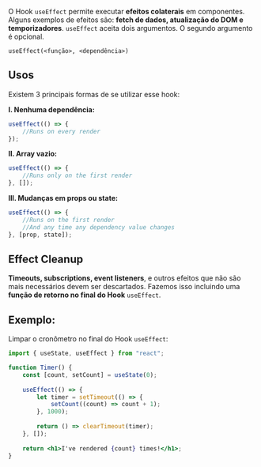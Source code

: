 O Hook `useEffect` permite executar **efeitos colaterais** em componentes.
Alguns exemplos de efeitos são: **fetch de dados, atualização do DOM e temporizadores**.
`useEffect` aceita dois argumentos. O segundo argumento é opcional.

`useEffect(<função>, <dependência>)`
## Usos
Existem 3 principais formas de se utilizar esse hook:

**I. Nenhuma dependência:**
```jsx
useEffect(() => {
	//Runs on every render
});
```

**II. Array vazio:**
```jsx
useEffect(() => {
	//Runs only on the first render
}, []);
```

**III. Mudanças em props ou state:**
```jsx
useEffect(() => {
	//Runs on the first render
	//And any time any dependency value changes
}, [prop, state]);
```
## Effect Cleanup
**Timeouts, subscriptions, event listeners**, e outros efeitos que não são mais necessários devem ser descartados.
Fazemos isso incluindo uma **função de retorno no final do Hook** `useEffect`.
## Exemplo:
Limpar o cronômetro no final do Hook `useEffect`:
```jsx
import { useState, useEffect } from "react";

function Timer() {
	const [count, setCount] = useState(0);
	
	useEffect(() => {
		let timer = setTimeout(() => {
			setCount((count) => count + 1);
		}, 1000);
		
		return () => clearTimeout(timer);
	}, []);
	
	return <h1>I've rendered {count} times!</h1>;
}
```
